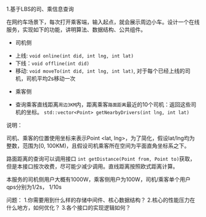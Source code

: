 1.基于LBS的司、乘信息查询

在网约车场景下，每次打开乘客端，输入起点，就会展示周边小车。设计一个在线服务，实现如下的功能，讲明算法、数据结构、公共组件。

* 司机侧

- 上线: `void online(int did, int lng, int lat)`
- 下线：`void offline(int did)`
- 移动: `void moveTo(int did, int lng, int lat)`, 对于每个已经上线的司机，司机平均2s移动一次


* 乘客侧

- 查询乘客直线距离`周边3KM`内，距离乘客`路面距离`最近的10个司机：返回这些司机的坐标。 `std::vector<Point> getNearbyDrivers(int lng, int lat)`


说明：

司机、乘客的位置使用坐标来表示Point <lat, lng>，为了简化，假设lat/lng均为整数，范围为[0, 100KM)，且假设司机乘客所在空间为平面直角坐标系之下。

路面距离的查询可以调用接口 `int getDistance(Point from, Point to)`获取，但是本接口按次收费，尽可能少减少调用。直线距离按照欧式距离计算。

本服务的司机侧用户大概有1000W，乘客侧用户为100W，司机/乘客单个用户qps分别为1/2s， 1/10s


问题：
1.你需要用到什么样的存储中间件、核心数据结构？
2.核心的性能压力在什么地方，如何优化？
3.各个接口的实现逻辑如何？
